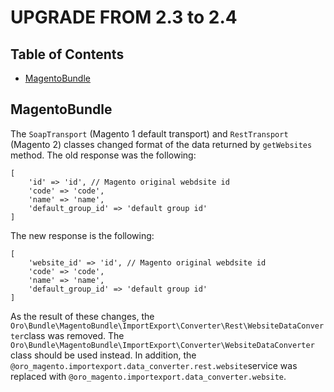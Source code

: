 UPGRADE FROM 2.3 to 2.4
========================

Table of Contents
-----------------

- [MagentoBundle](#magentobundle)

MagentoBundle
-------------

The `SoapTransport` (Magento 1 default transport) and `RestTransport` (Magento 2)  classes changed format of the data 
returned by `getWebsites` method. The old response was the following:
```
[
    'id' => 'id', // Magento original webdsite id
    'code' => 'code',
    'name' => 'name',
    'default_group_id' => 'default group id'
]
```

The new response is the following:

```
[
    'website_id' => 'id', // Magento original webdsite id
    'code' => 'code',
    'name' => 'name',
    'default_group_id' => 'default group id'
]
```

As the result of these changes, the `Oro\Bundle\MagentoBundle\ImportExport\Converter\Rest\WebsiteDataConverter`class was removed. The `Oro\Bundle\MagentoBundle\ImportExport\Converter\WebsiteDataConverter` class should be used instead. 
In addition, the `@oro_magento.importexport.data_converter.rest.website`service was replaced with `@oro_magento.importexport.data_converter.website`.
